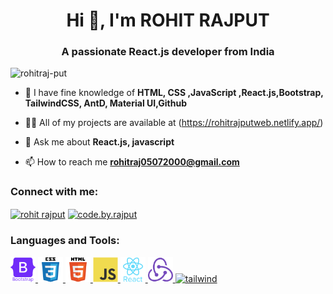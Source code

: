 <h1 align="center">Hi 👋, I'm ROHIT RAJPUT</h1>
<h3 align="center">A passionate React.js developer from India</h3>

<p align="left"> <img src="https://komarev.com/ghpvc/?username=rohitraj-put&label=Profile%20views&color=0e75b6&style=flat" alt="rohitraj-put" /> </p>

- 🌱 I have fine knowledge of **HTML, CSS ,JavaScript ,React.js,Bootstrap, TailwindCSS, AntD, Material UI,Github**

- 👨‍💻 All of my projects are available at (https://rohitrajputweb.netlify.app/)

- 💬 Ask me about **React.js, javascript**

- 📫 How to reach me **rohitraj05072000@gmail.com**

<h3 align="left">Connect with me:</h3>
<p align="left">
<a href="https://linkedin.com/in/rohit-rajput-31058125b" target="blank"><img align="center" src="https://raw.githubusercontent.com/rahuldkjain/github-profile-readme-generator/master/src/images/icons/Social/linked-in-alt.svg" alt="rohit rajput" height="30" width="40" /></a>
<a href="https://instagram.com/code.by.rajput" target="blank"><img align="center" src="https://raw.githubusercontent.com/rahuldkjain/github-profile-readme-generator/master/src/images/icons/Social/instagram.svg" alt="code.by.rajput" height="30" width="40" /></a>
</p>

<h3 align="left">Languages and Tools:</h3>
<p align="left"> <a href="https://getbootstrap.com" target="_blank" rel="noreferrer"> <img src="https://raw.githubusercontent.com/devicons/devicon/master/icons/bootstrap/bootstrap-plain-wordmark.svg" alt="bootstrap" width="40" height="40"/> </a> <a href="https://www.w3schools.com/css/" target="_blank" rel="noreferrer"> <img src="https://raw.githubusercontent.com/devicons/devicon/master/icons/css3/css3-original-wordmark.svg" alt="css3" width="40" height="40"/> </a> <a href="https://www.w3.org/html/" target="_blank" rel="noreferrer"> <img src="https://raw.githubusercontent.com/devicons/devicon/master/icons/html5/html5-original-wordmark.svg" alt="html5" width="40" height="40"/> </a> <a href="https://developer.mozilla.org/en-US/docs/Web/JavaScript" target="_blank" rel="noreferrer"> <img src="https://raw.githubusercontent.com/devicons/devicon/master/icons/javascript/javascript-original.svg" alt="javascript" width="40" height="40"/> </a> <a href="https://reactjs.org/" target="_blank" rel="noreferrer"> <img src="https://raw.githubusercontent.com/devicons/devicon/master/icons/react/react-original-wordmark.svg" alt="react" width="40" height="40"/> </a> <a href="https://redux.js.org" target="_blank" rel="noreferrer"> <img src="https://raw.githubusercontent.com/devicons/devicon/master/icons/redux/redux-original.svg" alt="redux" width="40" height="40"/> </a> <a href="https://tailwindcss.com/" target="_blank" rel="noreferrer"> <img src="https://www.vectorlogo.zone/logos/tailwindcss/tailwindcss-icon.svg" alt="tailwind" width="40" height="40"/> </a> </p>
